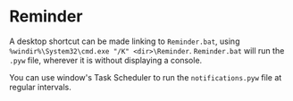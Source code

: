# Reminder
A desktop shortcut can be made linking to `Reminder.bat`, using `%windir%\System32\cmd.exe "/K" <dir>\Reminder`. `Reminder.bat` will run the `.pyw` file, wherever it is without displaying a console.

You can use window's Task Scheduler to run the `notifications.pyw` file at regular intervals.

